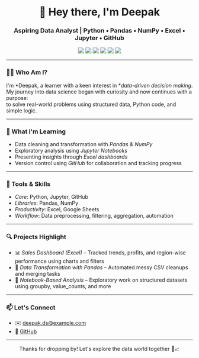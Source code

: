 <h1 align="center">👋 Hey there, I'm Deepak</h1>
<h3 align="center">Aspiring Data Analyst | Python • Pandas • NumPy • Excel • Jupyter • GitHub</h3>

<p align="center">
  <img src="https://img.shields.io/badge/Python-3776AB?style=for-the-badge&logo=python&logoColor=white"/>
  <img src="https://img.shields.io/badge/Pandas-150458?style=for-the-badge&logo=pandas&logoColor=white"/>
  <img src="https://img.shields.io/badge/Numpy-013243?style=for-the-badge&logo=numpy&logoColor=white"/>
  <img src="https://img.shields.io/badge/Jupyter-F37626?style=for-the-badge&logo=jupyter&logoColor=white"/>
  <img src="https://img.shields.io/badge/Excel-217346?style=for-the-badge&logo=microsoft-excel&logoColor=white"/>
  <img src="https://img.shields.io/badge/GitHub-181717?style=for-the-badge&logo=github&logoColor=white"/>
</p>

---

### 🧑‍🏫 Who Am I?

I'm *Deepak, a learner with a keen interest in **data-driven decision making*.  
My journey into data science began with curiosity and now continues with a purpose:  
to solve real-world problems using structured data, Python code, and simple logic.

---

### 🚀 What I'm Learning

- Data cleaning and transformation with *Pandas & NumPy*  
- Exploratory analysis using *Jupyter Notebooks*  
- Presenting insights through *Excel dashboards*  
- Version control using *GitHub* for collaboration and tracking progress  

---

### 🧰 Tools & Skills

- *Core*: Python, Jupyter, GitHub  
- *Libraries*: Pandas, NumPy  
- *Productivity*: Excel, Google Sheets  
- *Workflow*: Data preprocessing, filtering, aggregation, automation  

---

### 🔍 Projects Highlight

- 📊 *Sales Dashboard (Excel)* – Tracked trends, profits, and region-wise performance using charts and filters  
- 📂 *Data Transformation with Pandas* – Automated messy CSV cleanups and merging tasks  
- 📒 *Notebook-Based Analysis* – Exploratory work on structured datasets using groupby, value_counts, and more  

---

### 📫 Let's Connect

- ✉️ deepak.ds@example.com  
- 🔗 [GitHub](https://github.com/deepakds)  

---

<p align="center">Thanks for dropping by! Let's explore the data world together 🧠📈</p>

<!--
**Deepak-swa/Deepak-swa** is a ✨ _special_ ✨ repository because its `README.md` (this file) appears on your GitHub profile.

Here are some ideas to get you started:

- 🔭 I’m currently working on ...
- 🌱 I’m currently learning ...
- 👯 I’m looking to collaborate on ...
- 🤔 I’m looking for help with ...
- 💬 Ask me about ...
- 📫 How to reach me: ...
- 😄 Pronouns: ...
- ⚡ Fun fact: ...
-->
